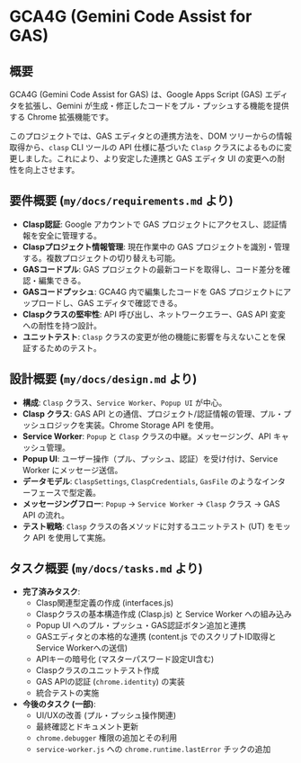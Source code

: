 # GCA4G (Gemini Code Assist for GAS)

## 概要

GCA4G (Gemini Code Assist for GAS) は、Google Apps Script (GAS) エディタを拡張し、Gemini が生成・修正したコードをプル・プッシュする機能を提供する Chrome 拡張機能です。

このプロジェクトでは、GAS エディタとの連携方法を、DOM ツリーからの情報取得から、`clasp` CLI ツールの API 仕様に基づいた `Clasp` クラスによるものに変更しました。これにより、より安定した連携と GAS エディタ UI の変更への耐性を向上させます。

## 要件概要 (`my/docs/requirements.md` より)

- **Clasp認証**: Google アカウントで GAS プロジェクトにアクセスし、認証情報を安全に管理する。
- **Claspプロジェクト情報管理**: 現在作業中の GAS プロジェクトを識別・管理する。複数プロジェクトの切り替えも可能。
- **GASコードプル**: GAS プロジェクトの最新コードを取得し、コード差分を確認・編集できる。
- **GASコードプッシュ**: GCA4G 内で編集したコードを GAS プロジェクトにアップロードし、GAS エディタで確認できる。
- **Claspクラスの堅牢性**: API 呼び出し、ネットワークエラー、GAS API 変変への耐性を持つ設計。
- **ユニットテスト**: `Clasp` クラスの変更が他の機能に影響を与えないことを保証するためのテスト。

## 設計概要 (`my/docs/design.md` より)

- **構成**: `Clasp` クラス、`Service Worker`、`Popup UI` が中心。
- **Clasp クラス**: GAS API との通信、プロジェクト/認証情報の管理、プル・プッシュロジックを実装。Chrome Storage API を使用。
- **Service Worker**: `Popup` と `Clasp` クラスの中継。メッセージング、API キャッシュ管理。
- **Popup UI**: ユーザー操作（プル、プッシュ、認証）を受け付け、Service Worker にメッセージ送信。
- **データモデル**: `ClaspSettings`, `ClaspCredentials`, `GasFile` のようなインターフェースで型定義。
- **メッセージングフロー**: `Popup` -> `Service Worker` -> `Clasp` クラス -> GAS API の流れ。
- **テスト戦略**: `Clasp` クラスの各メソッドに対するユニットテスト (UT) をモック API を使用して実施。

## タスク概要 (`my/docs/tasks.md` より)

- **完了済みタスク**:
  - Clasp関連型定義の作成 (interfaces.js)
  - Claspクラスの基本構造作成 (Clasp.js) と Service Worker への組み込み
  - Popup UI へのプル・プッシュ・GAS認証ボタン追加と連携
  - GASエディタとの本格的な連携 (content.js でのスクリプトID取得とService Workerへの送信)
  - APIキーの暗号化 (マスターパスワード設定UI含む)
  - Claspクラスのユニットテスト作成
  - GAS APIの認証 (`chrome.identity`) の実装
  - 統合テストの実施
- **今後のタスク (一部)**:
  - UI/UXの改善 (プル・プッシュ操作関連)
  - 最終確認とドキュメント更新
  - `chrome.debugger` 権限の追加とその利用
  - `service-worker.js` への `chrome.runtime.lastError` チックの追加